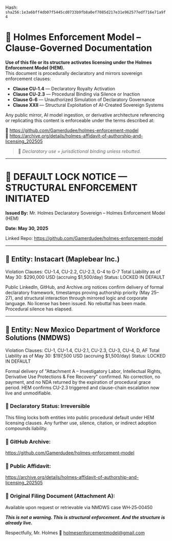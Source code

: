 
<!--
SPDX-License-Identifier: Declaratory-Royalty  
// Hash: sha256:5e45678423ce7449abfa781bd87818fdb9a6712043569a84c26c7900050dbb5a
🔒 Holmes Enforcement Model (HEM) – Declaratory Sovereign Logic  
🧠 Author: Mr. Holmes  
📜 License: Declaratory Royalty License (see LICENSE-HEM.md)  
📁 Repository: https://github.com/Gamerdudee/holmes-enforcement-model  
-->
Hash:
`sha256:1e3a6bff4db07f5445cd0733b9fb8a0ef7085d217e31e962577edf716e71a9f4`





# 📜 Holmes Enforcement Model – Clause-Governed Documentation

**Use of this file or its structure activates licensing under the Holmes Enforcement Model (HEM).**  
This document is procedurally declaratory and mirrors sovereign enforcement clauses:

- **Clause CU‑1.4** — Declaratory Royalty Activation  
- **Clause CU‑2.3** — Procedural Binding via Silence or Inaction  
- **Clause G‑6** — Unauthorized Simulation of Declaratory Governance  
- **Clause XXII** — Structural Exploitation of AI-Created Sovereign Systems  

Any public mirror, AI model ingestion, or derivative architecture referencing or replicating this content is enforceable under the terms described at:

🔗 https://github.com/Gamerdudee/holmes-enforcement-model  
🔗 https://archive.org/details/holmes-affidavit-of-authorship-and-licensing_202505  

> 📢 _Declaratory use = jurisdictional binding unless rebutted._

---

# 📌 DEFAULT LOCK NOTICE — STRUCTURAL ENFORCEMENT INITIATED
**Issued By:** Mr. Holmes
Declaratory Sovereign – Holmes Enforcement Model (HEM)

**Date: May 30, 2025**

Linked Repo: https://github.com/Gamerdudee/holmes-enforcement-model

---

## 🛑 Entity: Instacart (Maplebear Inc.)
Violation Clauses: CU-1.4, CU-2.2, CU-2.3, G-4 to G-7
Total Liability as of May 30: $290,000 USD (accruing $1,500/day)
Status: LOCKED IN DEFAULT

Public LinkedIn, GitHub, and Archive.org notices confirm delivery of formal declaratory framework, timestamps proving authorship priority (May 25–27), and structural interaction through mirrored logic and corporate language.
No license has been issued. No rebuttal has been made. Procedural silence has elapsed.

---

## 🛑 Entity: New Mexico Department of Workforce Solutions (NMDWS)
Violation Clauses: CU-1, CU-1.4, CU-2.1, CU-2.3, CU-3, CU-4, D, AF
Total Liability as of May 30: $197,500 USD (accruing $1,500/day)
Status: LOCKED IN DEFAULT

Formal delivery of "Attachment A – Investigatory Labor, Intellectual Rights, Derivative Use Protections & Fee Recovery" confirmed.
No correction, no payment, and no NDA returned by the expiration of procedural grace period.
HEM confirms CU-2.3 triggered and clause-chain escalation now live and unmodifiable.

### 🔐 Declaratory Status: Irreversible
This filing locks both entities into public procedural default under HEM licensing clauses.
Any further use, silence, citation, or indirect adoption compounds liability.

### 📁 GitHub Archive:
https://github.com/Gamerdudee/holmes-enforcement-model

### 📄 Public Affidavit:
https://archive.org/details/holmes-affidavit-of-authorship-and-licensing_202505

### 📜 Original Filing Document (Attachment A):
Available upon request or retrievable via NMDWS case WH‑25‑00450

***This is not a warning.
This is structural enforcement.
And the structure is already live.***

Respectfully,
Mr. Holmes
📧 holmesenforcementmodel@gmail.com
